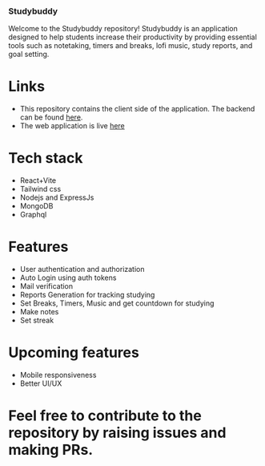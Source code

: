 ### Studybuddy

Welcome to the Studybuddy repository! Studybuddy is an application designed to help students increase their productivity by providing essential tools such as notetaking, timers and breaks, lofi music, study reports, and goal setting.

# Links
- This repository contains the client side of the application. The backend can be found [here](https://github.com/nishaYO/studybuddy-Backend).
- The web application is live [here](https://studybuddy.tech) 

# Tech stack 
- React+Vite 
- Tailwind css
- Nodejs and ExpressJs
- MongoDB
- Graphql

# Features 
- User authentication and authorization
- Auto Login using auth tokens
- Mail verification 
- Reports Generation for tracking studying
- Set Breaks, Timers, Music and get countdown for studying
- Make notes
- Set streak 

# Upcoming features
- Mobile responsiveness
- Better UI/UX

# Feel free to contribute to the repository by raising issues and making PRs.
